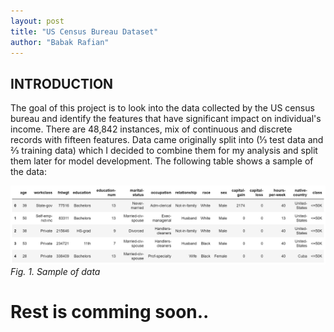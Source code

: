 ```yaml
---
layout: post
title: "US Census Bureau Dataset"
author: "Babak Rafian"
---
```

## INTRODUCTION
The goal of this project is to look into the data collected by the US census bureau and
identify the features that have significant impact on individual's income.
There are 48,842 instances, mix of continuous and discrete records with
fifteen features. Data came originally split into (⅓ test data and ⅔ training data) which I
decided to combine them for my analysis and split them later for model development.
The following table shows a sample of the data:

![Image with caption](../assets/income/data_sample.jpg "Image with caption")
_Fig. 1. Sample of data_

# Rest is comming soon.. 
